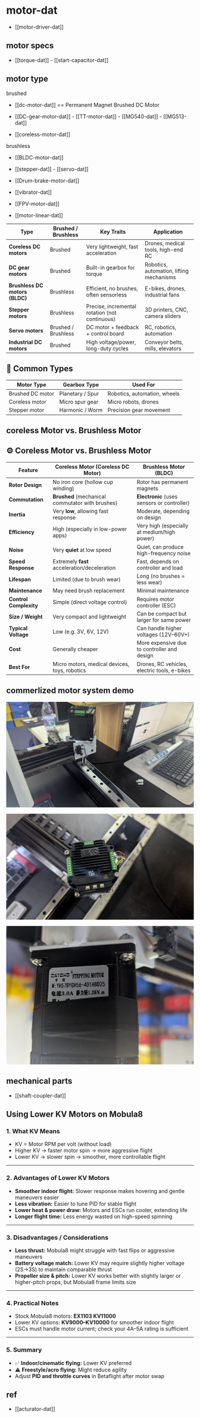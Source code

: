 
# motor-dat

- [[motor-driver-dat]]



## motor specs 

- [[torque-dat]] - [[start-capacitor-dat]]

## motor type 

brushed

- [[dc-motor-dat]] == Permanent Magnet Brushed DC Motor

- [[DC-gear-motor-dat]] - [[TT-motor-dat]] - [[MG540-dat]] - [[MG513-dat]]

- [[coreless-motor-dat]] 
  
brushless

- [[BLDC-motor-dat]]

- [[stepper-dat]] - [[servo-dat]]

- [[Drum-brake-motor-dat]]

- [[vibrator-dat]]

- [[FPV-motor-dat]]

- [[motor-linear-dat]]

| Type                           | Brushed / Brushless | Key Traits                                     | Application                              |
| ------------------------------ | ------------------- | ---------------------------------------------- | ---------------------------------------- |
| **Coreless DC motors**         | Brushed             | Very lightweight, fast acceleration            | Drones, medical tools, high-end RC       |
| **DC gear motors**             | Brushed             | Built-in gearbox for torque                    | Robotics, automation, lifting mechanisms |
| **Brushless DC motors (BLDC)** | Brushless           | Efficient, no brushes, often sensorless        | E-bikes, drones, industrial fans         |
| **Stepper motors**             | Brushless           | Precise, incremental rotation (not continuous) | 3D printers, CNC, camera sliders         |
| **Servo motors**               | Brushed / Brushless | DC motor + feedback + control board            | RC, robotics, automation                 |
| **Industrial DC motors**       | Brushed             | High voltage/power, long-duty cycles           | Conveyor belts, mills, elevators         |

## 🧱 Common Types

| Motor Type       | Gearbox Type     | Used For                     |
| ---------------- | ---------------- | ---------------------------- |
| Brushed DC motor | Planetary / Spur | Robotics, automation, wheels |
| Coreless motor   | Micro spur gear  | Micro robots, drones         |
| Stepper motor    | Harmonic / Worm  | Precision gear movement      |


## coreless Motor vs. Brushless Motor

## ⚙️ Coreless Motor vs. Brushless Motor

| Feature                | Coreless Motor (Coreless DC Motor)               | Brushless Motor (BLDC)                       |
| ---------------------- | ------------------------------------------------ | -------------------------------------------- |
| **Rotor Design**       | No iron core (hollow cup winding)                | Rotor has permanent magnets                  |
| **Commutation**        | **Brushed** (mechanical commutator with brushes) | **Electronic** (uses sensors or controller)  |
| **Inertia**            | Very **low**, allowing fast response             | Moderate, depending on design                |
| **Efficiency**         | High (especially in low-power apps)              | Very high (especially at medium/high power)  |
| **Noise**              | Very **quiet** at low speed                      | Quiet, can produce high-frequency noise      |
| **Speed Response**     | Extremely **fast** acceleration/deceleration     | Fast, depends on controller and load         |
| **Lifespan**           | Limited (due to brush wear)                      | Long (no brushes = less wear)                |
| **Maintenance**        | May need brush replacement                       | Minimal maintenance                          |
| **Control Complexity** | Simple (direct voltage control)                  | Requires motor controller (ESC)              |
| **Size / Weight**      | Very compact and lightweight                     | Can be compact but larger for same power     |
| **Typical Voltage**    | Low (e.g. 3V, 6V, 12V)                           | Can handle higher voltages (12V–60V+)        |
| **Cost**               | Generally cheaper                                | More expensive due to controller and design  |
| **Best For**           | Micro motors, medical devices, toys, robotics    | Drones, RC vehicles, electric tools, e-bikes |


## commerlized motor system demo 

![](2025-04-02-17-27-39.png)

![](2025-04-02-17-27-47.png)

![](2025-04-02-17-28-34.png)


## mechanical parts 

- [[shaft-coupler-dat]]



## Using Lower KV Motors on Mobula8

### 1. What KV Means
- KV = Motor RPM per volt (without load)
- Higher KV → faster motor spin → more aggressive flight
- Lower KV → slower spin → smoother, more controllable flight

---

### 2. Advantages of Lower KV Motors
- **Smoother indoor flight:** Slower response makes hovering and gentle maneuvers easier
- **Less vibration:** Easier to tune PID for stable flight
- **Lower heat & power draw:** Motors and ESCs run cooler, extending life
- **Longer flight time:** Less energy wasted on high-speed spinning

---

### 3. Disadvantages / Considerations
- **Less thrust:** Mobula8 might struggle with fast flips or aggressive maneuvers
- **Battery voltage match:** Lower KV may require slightly higher voltage (2S→3S) to maintain comparable thrust
- **Propeller size & pitch:** Lower KV works better with slightly larger or higher-pitch props, but Mobula8 frame limits size

---

### 4. Practical Notes
- Stock Mobula8 motors: **EX1103 KV11000**
- Lower KV options: **KV9000–KV10000** for smoother indoor flight
- ESCs must handle motor current; check your 4A–5A rating is sufficient

---

### 5. Summary
- ✅ **Indoor/cinematic flying:** Lower KV preferred
- ⚠️ **Freestyle/acro flying:** Might reduce agility
- Adjust **PID and throttle curves** in Betaflight after motor swap




## ref 

- [[acturator-dat]]